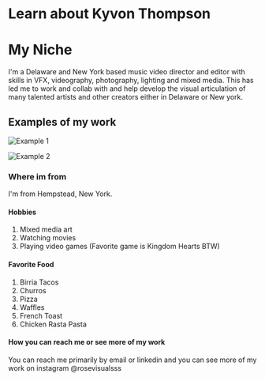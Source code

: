 # Learn about Kyvon Thompson

# My Niche
I'm a Delaware and New York based music video director and editor with skills in VFX, videography, photography, lighting and mixed media. This has led me to work and collab with and help develop the visual articulation of many talented artists and other creators either in Delaware or New york.

## Examples of my work
![Example 1](https://www.instagram.com/rosevisualss/p/C2-wlqaLkcu/?hl=en)

![Example 2](https://www.youtube.com/watch?v=814SngdguwQ)

### Where im from
I'm from Hempstead, New York.

#### Hobbies
1. Mixed media art
2. Watching movies
3. Playing video games (Favorite game is Kingdom Hearts BTW)

#### Favorite Food
1. Birria Tacos
2. Churros
3. Pizza
4. Waffles
5. French Toast
6. Chicken Rasta Pasta

#### How you can reach me or see more of my work
You can reach me primarily by email or linkedin and you can see more of my work on instagram @rosevisualsss

